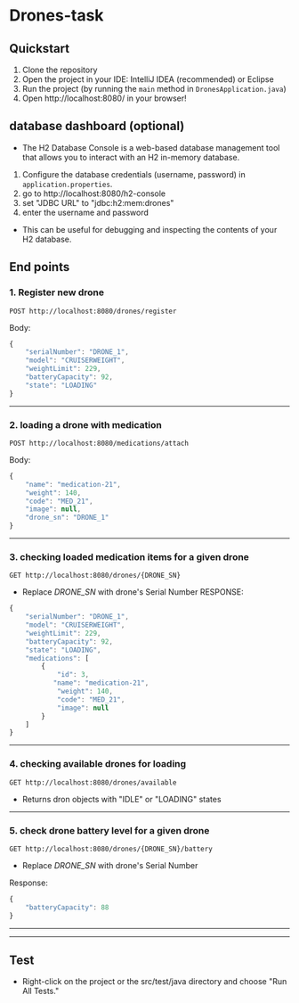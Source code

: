 # Drones-task

## Quickstart

1. Clone the repository
2. Open the project in your IDE: IntelliJ IDEA (recommended) or Eclipse
3. Run the project (by running the `main` method in `DronesApplication.java`)
4. Open http://localhost:8080/ in your browser!


## database dashboard (optional)

- The H2 Database Console is a web-based database management tool that allows you to interact with an H2 in-memory database.

1. Configure the database credentials (username, password) in `application.properties`.
2. go to http://localhost:8080/h2-console
3. set "JDBC URL" to "jdbc:h2:mem:drones"
4. enter the username and password

- This can be useful for debugging and inspecting the contents of your H2 database.

## End points

### 1. Register new drone
```http
POST http://localhost:8080/drones/register
```

Body:
``` javascript
{
    "serialNumber": "DRONE_1",
    "model": "CRUISERWEIGHT",
    "weightLimit": 229,
    "batteryCapacity": 92,
    "state": "LOADING"
}
```
---

### 2. loading a drone with medication
```http
POST http://localhost:8080/medications/attach
```

Body:
``` javascript
{
    "name": "medication-21",
    "weight": 140,
    "code": "MED_21",
    "image": null,
    "drone_sn": "DRONE_1"
}
```
---

### 3. checking loaded medication items for a given drone
```http
GET http://localhost:8080/drones/{DRONE_SN}
```
- Replace *DRONE_SN* with drone's Serial Number
RESPONSE:
``` javascript
{
    "serialNumber": "DRONE_1",
    "model": "CRUISERWEIGHT",
    "weightLimit": 229,
    "batteryCapacity": 92,
    "state": "LOADING",
    "medications": [
        {
            "id": 3,
           "name": "medication-21",
            "weight": 140,
            "code": "MED_21",
            "image": null
        }
    ]
}
```
---

### 4. checking available drones for loading
```http
GET http://localhost:8080/drones/available
```

- Returns dron objects with "IDLE" or "LOADING" states

---

### 5. check drone battery level for a given drone
```http
GET http://localhost:8080/drones/{DRONE_SN}/battery
```

- Replace *DRONE_SN* with drone's Serial Number


Response:
``` javascript
{
    "batteryCapacity": 88
}
```


---

---

## Test
- Right-click on the project or the src/test/java directory and choose "Run All Tests."
